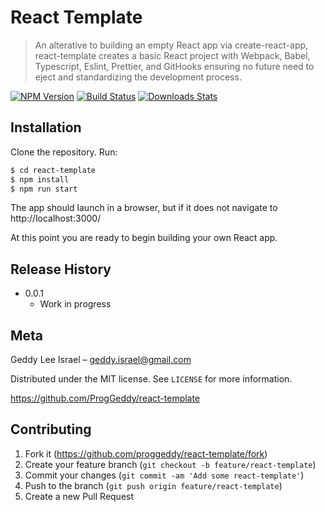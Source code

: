 # React Template

> An alterative to building an empty React app via create-react-app, react-template creates a basic React project with Webpack, Babel, Typescript, Eslint, Prettier, and GitHooks ensuring no future need to eject and standardizing the development process.

[![NPM Version][npm-image]][npm-url]
[![Build Status][travis-image]][travis-url]
[![Downloads Stats][npm-downloads]][npm-url]

## Installation

Clone the repository.
Run:

```sh
$ cd react-template
$ npm install
$ npm run start
```

The app should launch in a browser, but if it does not navigate to http://localhost:3000/

At this point you are ready to begin building your own React app.

## Release History

- 0.0.1
  - Work in progress

## Meta

Geddy Lee Israel – geddy.israel@gmail.com

Distributed under the MIT license. See `LICENSE` for more information.

https://github.com/ProgGeddy/react-template

## Contributing

1. Fork it (<https://github.com/proggeddy/react-template/fork>)
2. Create your feature branch (`git checkout -b feature/react-template`)
3. Commit your changes (`git commit -am 'Add some react-template'`)
4. Push to the branch (`git push origin feature/react-template`)
5. Create a new Pull Request

<!-- Markdown link & img dfn's -->

[npm-image]: https://img.shields.io/npm/v/datadog-metrics.svg?style=flat-square
[npm-url]: https://npmjs.org/package/datadog-metrics
[npm-downloads]: https://img.shields.io/npm/dm/datadog-metrics.svg?style=flat-square
[travis-image]: https://img.shields.io/travis/dbader/node-datadog-metrics/master.svg?style=flat-square
[travis-url]: https://travis-ci.org/dbader/node-datadog-metrics
[wiki]: https://github.com/yourname/yourproject/wiki
